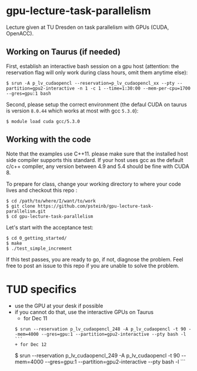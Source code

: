 # gpu-lecture-task-parallelism

Lecture given at TU Dresden on task parallelism with GPUs (CUDA, OpenACC).

## Working on Taurus (if needed)

First, establish an interactive bash session on a gpu host (attention: the reservation flag will only work during class hours, omit them anytime else):

```
$ srun -A p_lv_cudaopencl --reservation=p_lv_cudaopencl_xx --pty --partition=gpu2-interactive -n 1 -c 1 --time=1:30:00 --mem-per-cpu=1700 --gres=gpu:1 bash
```

Second, please setup the correct environment (the defaul CUDA on taurus is version `8.0.44` which works at most with gcc `5.3.0`):

```
$ module load cuda gcc/5.3.0 
```

## Working with the code

Note that the examples use C++11. please make sure that the installed host side compiler supports this standard. If your host uses gcc as the default c/c++ compiler, any version between 4.9 and 5.4 should be fine with CUDA 8.

To prepare for class, change your working directory to where your code lives and checkout this repo :

```
$ cd /path/to/where/I/want/to/work
$ git clone https://github.com/psteinb/gpu-lecture-task-parallelism.git
$ cd gpu-lecture-task-parallelism
```

Let's start with the acceptance test:

```
$ cd 0_getting_started/
$ make
$ ./test_simple_increment
```

If this test passes, you are ready to go, if not, diagnose the problem. Feel free to post an issue to this repo if you are unable to solve the problem.

# TUD specifics

- use the GPU at your desk if possible
- if you cannot do that, use the interactive GPUs on Taurus
  + for Dec 11
  ```
  $ srun --reservation p_lv_cudaopencl_248 -A p_lv_cudaopencl -t 90 --mem=4000 --gres=gpu:1 --partition=gpu2-interactive --pty bash -l                                            ``` 
  + for Dec 12
  ```
  $ srun --reservation p_lv_cudaopencl_249 -A p_lv_cudaopencl -t 90 --mem=4000 --gres=gpu:1 --partition=gpu2-interactive --pty bash -l                                            ```

   